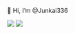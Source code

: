 👋 Hi, I’m @Junkai336


<img src="https://img.shields.io/badge/HTML5-E34F26?style=flat&logo=html5&logoColor=white"/>
<img src="https://img.shields.io/badge/Typescript-3178C6?style=flat&logo=typescript&logoColor=white"/>
